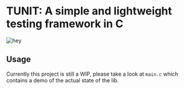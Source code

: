 # TUNIT: A simple and lightweight testing framework in C

![hey](https://github.com/Kaporos/tunit/assets/34960023/e7096d7d-b830-495d-899a-bbeb4c0639b2)



## Usage

Currently this project is still a WIP, please take a look at `main.c` which contains a demo of the actual state of the lib.
